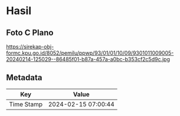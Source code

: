 # Hasil

## Foto C Plano

https://sirekap-obj-formc.kpu.go.id/8052/pemilu/ppwp/93/01/01/10/09/9301011009005-20240214-125029--86485f01-b87a-457a-a0bc-b353cf2c5d9c.jpg


## Metadata

| Key        | Value               |
| ---------- | ------------------- |
| Time Stamp | 2024-02-15 07:00:44 |




